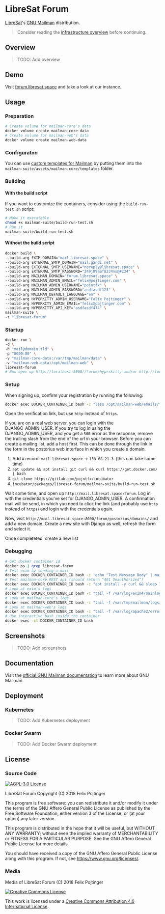 # LibreSat Forum

[LibreSat](http://libresat.space/)'s [GNU Mailman](http://www.list.org/) distribution.

> Consider reading the [infrastructure overview](https://github.com/opensdcp/opensdcp-infrastructure#overview) before continuing.

## Overview

> TODO: Add overview

## Demo

Visit [forum.libresat.space](https://forum.libresat.space) and take a look at our instance.

## Usage

### Preparation

```bash
# Create volume for mailman-core's data
docker volume create mailman-core-data
# Create volume for mailman-web's data
docker volume create mailman-web-data
```

### Configuraton

You can use [custom templates for Mailman](http://docs.mailman3.org/en/latest/config-core.html#configure-templates) by putting them into the `mailman-suite/assets/mailman-core/templates` folder.

### Building

#### With the build script

If you want to customize the containers, consider using the `build-run-test.sh` script:

```bash
# Make it executable
chmod +x mailman-suite/build-run-test.sh
# Run it
mailman-suite/build-run-test.sh
```

#### Without the build script

```bash
docker build \
--build-arg EXIM_DOMAIN="mail.libresat.space" \
--build-arg EXTERNAL_SMTP_DOMAIN="mail.gandi.net" \
--build-arg EXTERNAL_SMTP_USERNAME="noreply@libresat.space" \
--build-arg EXTERNAL_SMTP_PASSWORD="249j89aSf8234ns@#234" \
--build-arg MAILMAN_DOMAIN="forum.libresat.space" \
--build-arg MAILMAN_ADMIN_EMAIL="felix@pojtinger.com" \
--build-arg MAILMAN_ADMIN_USERNAME="pojntfx" \
--build-arg MAILMAN_ADMIN_PASSWORD="asdfasdf123" \
--build-arg MAILMAN_DEFAULT_LANGUAGE="en" \
--build-arg HYPERKITTY_ADMIN_USERNAME="Felix Pojtinger" \
--build-arg HYPERKITY_ADMIN_EMAIL="felix@pojtinger.com" \
--build-arg HYPERKITTY_API_KEY="asdfasdf474" \
mailman-suite \
-t "libresat-forum"
```

### Startup

```bash
docker run \
-d \
-h "mail@domain.tld" \
-p "8000:80" \
-v "mailman-core-data:/var/tmp/mailman/data" \
-v "mailman-web-data:/opt/mailman-web" \
libresat-forum
# Now open up http://localhost:8000//forum/hyperkitty and/or http://localhost:8000//forum/postorius and sign up!
```

### Setup

When signing up, confirm your registration by running the following:

```bash
docker exec DOCKER_CONTAINER_ID bash -c "less /opt/mailman-web/emails/*.log"
```

Open the verification link, but use `http` instead of `https`.

If you are on a real web server, you can login with the DJANGO_ADMIN_USER. If you try to log in using the DJANGO_ADMIN_USER, and you get a `500` error as the response, remove the trailing slash from the end of the url in your browser. Before you can create a mailing list, add a host first. This can be done through the link in the form in the postorius web interface in which you create a domain.

1.  Add `A` record: `mail.libresat.space` -> `138.68.21.3`. (this can take some time)
2.  `apt update && apt install git curl && curl https://get.docker.com/ | bash`
3.  `git clone https://gitlab.com/pojntfx/incubator`
4.  `incubator/packages/libresat-forum/mailman-suite/build-run-test.sh`

Wait some time, and open up `http://mail.libresat.space/forum`. Log in with the credentials you've set for DJANGO_ADMIN_USER. A confirmation mail will be send, in which you need to click the link (and probably use `http` instead of `https`) and login with the credentials again.

Now, visit `http://mail.libresat.space:8000/forum/postorius/domains/` and add a new domain. Create a new site with Django as well, refresh the form and select it.

Once completeted, create a new list

### Debugging

```bash
# Get docker container id
docker ps | grep libresat-forum
# Test exim by sending a mail
docker exec DOCKER_CONTAINER_ID bash -c 'echo "Test Message Body" | mail -s "Test Message Subject" user@domain.tld'
# Test mailman-core REST api (should return "401 Unauthorized")
docker exec DOCKER_CONTAINER_ID bash -c "apt install -y curl && sleep 15 && curl http://localhost:8001/3.1 && apt remove curl"
# Look at exim's logs
docker exec DOCKER_CONTAINER_ID bash -c "tail -f /var/log/exim4/mainlog" # This will log all mail traffic
# Look at mailman-core's logs
docker exec DOCKER_CONTAINER_ID bash -c "tail -f /var/tmp/mailman/logs/mailman.log" # When you sign up and verify using hyperkitty/postorius, the REST actions will show up here
# Look at mailman-web's logs
docker exec DOCKER_CONTAINER_ID bash -c "tail -f /var/log/apache2/error.log" # mailman-web's wsgi server logs here
# Use interactive bash inside the container
docker exec -it DOCKER_CONTAINER_ID bash
```

## Screenshots

> TODO: Add screenshots

## Documentation

Visit the [official GNU Mailman documentation](http://docs.mailman3.org/en/latest/) to learn more about GNU Mailman.

## Deployment

### Kubernetes

> TODO: Add Kubernetes deployment

### Docker Swarm

> TODO: Add Docker Swarm deployment

## License

### Source Code

<a rel="license" href="https://www.gnu.org/licenses/agpl.html">
  <img alt="AGPL-3.0 License" style="border-width:0" src="https://www.gnu.org/graphics/agplv3-155x51.png"/>
</a>

LibreSat Forum
Copyright (C) 2018 Felix Pojtinger

This program is free software: you can redistribute it and/or modify it under the terms of the GNU Affero General Public License as published by the Free Software Foundation, either version 3 of the License, or (at your option) any later version.

This program is distributed in the hope that it will be useful, but WITHOUT ANY WARRANTY; without even the implied warranty of MERCHANTABILITY or FITNESS FOR A PARTICULAR PURPOSE. See the GNU Affero General Public License for more details.

You should have received a copy of the GNU Affero General Public License along with this program. If not, see <https://www.gnu.org/licenses/>.

### Media

Media of LibreSat Forum (C) 2018 Felix Pojtinger

<a rel="license" href="http://creativecommons.org/licenses/by/4.0/">
  <img alt="Creative Commons License" style="border-width:0" src="https://i.creativecommons.org/l/by/4.0/88x31.png"/>
</a>

This work is licensed under a <a rel="license" href="http://creativecommons.org/licenses/by/4.0/">Creative Commons Attribution 4.0 International License</a>.
